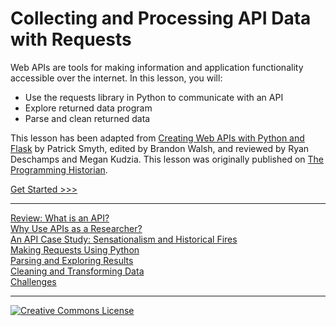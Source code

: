 # Collecting and Processing API Data with Requests

Web APIs are tools for making information and application functionality accessible over the internet. In this lesson, you will:

- Use the requests library in Python to communicate with an API
- Explore returned data program
- Parse and clean returned data

This lesson has been adapted from [Creating Web APIs with Python and Flask](https://programminghistorian.org/en/lessons/creating-apis-with-python-and-flask) by Patrick Smyth,  edited by Brandon Walsh, and reviewed by Ryan Deschamps and Megan Kudzia. This lesson was originally published on [The Programming Historian](https://programminghistorian.org/).

[Get Started >>>](sections/what-is-api.md)

-----

[Review: What is an API?](sections/what-is-api.md)  
[Why Use APIs as a Researcher?](sections/why-use.md)  
[An API Case Study: Sensationalism and Historical Fires](sections/fires.md)  
[Making Requests Using Python](sections/requests.md)  
[Parsing and Exploring Results](sections/parsing.md)  
[Cleaning and Transforming Data](sections/transform.md)  
[Challenges](sections/challenges.md)  

----

[![Creative Commons License](https://i.creativecommons.org/l/by-sa/4.0/88x31.png)](http://creativecommons.org/licenses/by-sa/4.0/)
